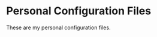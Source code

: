 Personal Configuration Files
============================

These are my personal configuration files.
